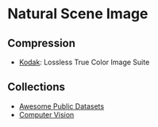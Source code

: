 # Natural Scene Image

## Compression

- [Kodak](http://r0k.us/graphics/kodak/): Lossless True Color Image Suite



## Collections

- [Awesome Public Datasets](https://github.com/awesomedata/awesome-public-datasets)
- [Computer Vision](https://github.com/zhiweige/zhiweige.github.io/blob/f87ee5e8a9afd9930158f6576c675810ce3b8857/_posts/computer_vision/2015-09-24-datasets.md)
